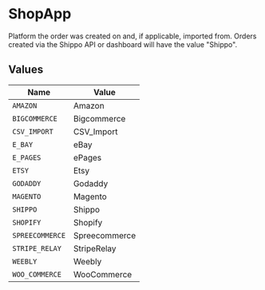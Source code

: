 # ShopApp

Platform the order was created on and, if applicable, imported from. 
Orders created via the Shippo API or dashboard will have the value "Shippo".


## Values

| Name            | Value           |
| --------------- | --------------- |
| `AMAZON`        | Amazon          |
| `BIGCOMMERCE`   | Bigcommerce     |
| `CSV_IMPORT`    | CSV_Import      |
| `E_BAY`         | eBay            |
| `E_PAGES`       | ePages          |
| `ETSY`          | Etsy            |
| `GODADDY`       | Godaddy         |
| `MAGENTO`       | Magento         |
| `SHIPPO`        | Shippo          |
| `SHOPIFY`       | Shopify         |
| `SPREECOMMERCE` | Spreecommerce   |
| `STRIPE_RELAY`  | StripeRelay     |
| `WEEBLY`        | Weebly          |
| `WOO_COMMERCE`  | WooCommerce     |